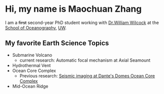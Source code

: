 
# Hi, my name is Maochuan Zhang
I am a ~~first~~ second-year PhD student working with [Dr.William Wilcock](https://faculty.washington.edu/wilcock/) at the [School of Oceanography](https://www.ocean.washington.edu/), [UW](https://www.washington.edu/).

## My favorite Earth Science Topics
- Submarine Volcano
  - current research: Automatic focal mechanism at Axial Seamount 
- Hydrothermal Vent
- Ocean Core Complex
  - Previous research: [Seismic imaging at Dante's Domes Ocean Core Complex](https://agupubs.onlinelibrary.wiley.com/doi/10.1029/2021JB023814?af=R)
- Mid-Ocean Ridge
